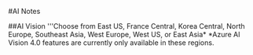 #AI Notes

##AI Vision
'''Choose from East US, France Central, Korea Central, North Europe, Southeast Asia, West Europe, West US, or East Asia*
*Azure AI Vision 4.0 features are currently only available in these regions.

